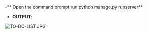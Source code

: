 -** Open the command prompt run python manage.py runserver**
- **OUTPUT**:






![TO-DO-LIST JPG](https://github.com/user-attachments/assets/0ec70b90-9bb7-4d9f-96f9-4baf099f91ae)

